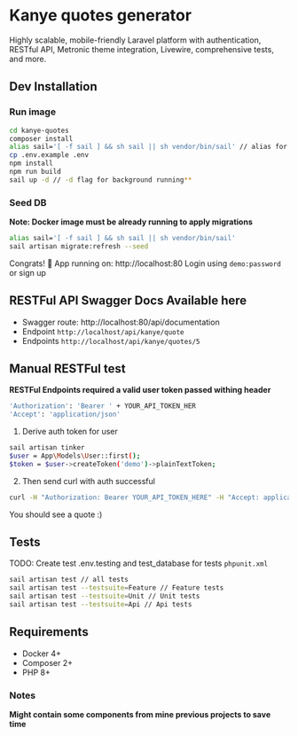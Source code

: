 # Kanye quotes generator
Highly scalable, mobile-friendly Laravel platform with authentication, RESTful API, Metronic theme integration, Livewire, comprehensive tests, and more.

## Dev Installation

### Run image
```bash
cd kanye-quotes
composer install
alias sail='[ -f sail ] && sh sail || sh vendor/bin/sail' // alias for sail may be globally exported once
cp .env.example .env
npm install
npm run build
sail up -d // -d flag for background running**
```

### Seed DB
**Note: Docker image must be already running to apply migrations**
```bash
alias sail='[ -f sail ] && sh sail || sh vendor/bin/sail'
sail artisan migrate:refresh --seed
```

Congrats! 🎉
App running on: http://localhost:80
Login using `demo:password` or sign up


## RESTFul API Swagger Docs Available here
- Swagger route: http://localhost:80/api/documentation
- Endpoint `http://localhost/api/kanye/quote` 
- Endpoints `http://localhost/api/kanye/quotes/5`

## Manual RESTFul test
**RESTFul Endpoints required a valid user token passed withing header**
```bash
'Authorization': 'Bearer ' + YOUR_API_TOKEN_HER
'Accept': 'application/json'
```
1. Derive auth token for user
```bash
sail artisan tinker
$user = App\Models\User::first();
$token = $user->createToken('demo')->plainTextToken;
```
2. Then send curl with auth successful
```bash
curl -H "Authorization: Bearer YOUR_API_TOKEN_HERE" -H "Accept: application/json" http://localhost/api/kanye/quote
```
You should see a quote :)



## Tests
TODO: Create test .env.testing and test_database for tests `phpunit.xml`
```bash
sail artisan test // all tests
sail artisan test --testsuite=Feature // Feature tests
sail artisan test --testsuite=Unit // Unit tests
sail artisan test --testsuite=Api // Api tests
```


## Requirements
- Docker 4+
- Composer 2+
- PHP 8+
 
### Notes
**Might contain some components from mine previous projects to save time**
